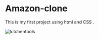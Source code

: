 # Amazon-clone
This is my first project using html and CSS .

![kitchentools](https://github.com/user-attachments/assets/70cf8770-6899-4458-9c3a-b493c6236ee9)

